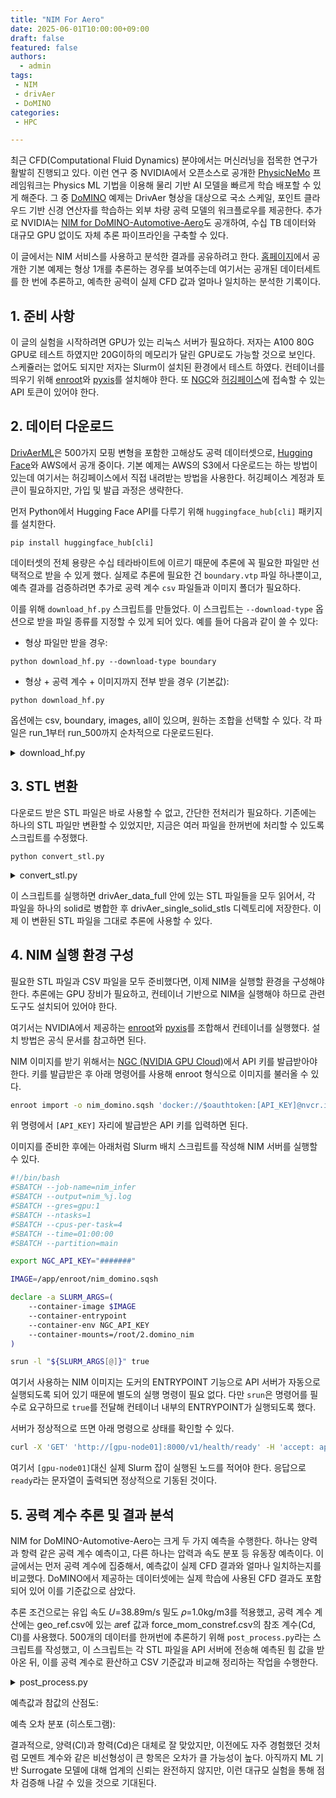 ```yaml
---
title: "NIM For Aero"
date: 2025-06-01T10:00:00+09:00
draft: false
featured: false
authors:
  - admin
tags: 
 - NIM
 - drivAer
 - DoMINO
categories:
 - HPC

---
```


최근 CFD(Computational Fluid Dynamics) 분야에서는 머신러닝을 접목한 연구가 활발히 진행되고 있다. 이런 연구 중 NVIDIA에서 오픈소스로 공개한 [PhysicNeMo](https://github.com/NVIDIA/physicsnemo) 프레임워크는 Physics ML 기법을 이용해 물리 기반 AI 모델을 빠르게 학습 배포할 수 있게 해준다. 그 중 [DoMINO](https://docs.nvidia.com/deeplearning/physicsnemo/physicsnemo-core/examples/cfd/external_aerodynamics/domino/readme.html) 예제는 DrivAer 형상을 대상으로 국소 스케일, 포인트 클라우드 기반 신경 연산자를 학습하는 외부 차량 공력 모델의 워크플로우를 제공한다. 추가로 NVIDIA는 [NIM for DoMINO-Automotive-Aero](https://docs.nvidia.com/nim/physicsnemo/domino-automotive-aero/latest/overview.html)도 공개하여, 수십 TB 데이터와 대규모 GPU 없이도 자체 추론 파이프라인을 구축할 수 있다.

이 글에서는 NIM 서비스를 사용하고 분석한 결과를 공유하려고 한다. [홈페이지](https://docs.nvidia.com/nim/physicsnemo/domino-automotive-aero/latest/overview.html)에서 공개한 기본 예제는 형상 1개를 추론하는 경우를 보여주는데 여기서는 공개된 데이터세트를 한 번에 추론하고, 예측한 공력이 실제 CFD 값과 얼마나 일치하는 분석한 기록이다.

## 1. 준비 사항
이 글의 실험을 시작하려면 GPU가 있는 리눅스 서버가 필요하다. 저자는 A100 80G GPU로 테스트 하였지만 20G이하의 메모리가 달린 GPU로도 가능할 것으로 보인다. 스케쥴러는 없어도 되지만 저자는 Slurm이 설치된 환경에서 테스트 하였다. 컨테이너를 띄우기 위해 [enroot](https://github.com/NVIDIA/enroot)와 [pyxis](https://github.com/NVIDIA/pyxis)를 설치해야 한다. 또 [NGC](https://catalog.ngc.nvidia.com)와 [허깅페이스](https://huggingface.co)에 접속할 수 있는 API 토큰이 있어야 한다.



## 2. 데이터 다운로드
[DrivAerML](https://caemldatasets.org/drivaerml/)은 500가지 모핑 변형을 포함한 고해상도 공력 데이터셋으로, [Hugging Face](https://huggingface.co/datasets/neashton/drivaerml)와 AWS에서 공개 중이다. 기본 예제는 AWS의 S3에서 다운로드는 하는 방법이 있는데 여기서는 허깅페이스에서 직접 내려받는 방법을 사용한다. 허깅페이스 계정과 토큰이 필요하지만, 가입 및 발급 과정은 생략한다. 

먼저 Python에서 Hugging Face API를 다루기 위해 `huggingface_hub[cli]` 패키지를 설치한다.

```
pip install huggingface_hub[cli]
```

데이터셋의 전체 용량은 수십 테라바이트에 이르기 때문에 추론에 꼭 필요한 파일만 선택적으로 받을 수 있게 했다. 실제로 추론에 필요한 건 `boundary.vtp` 파일 하나뿐이고, 예측 결과를 검증하려면 추가로 공력 계수 `csv` 파일들과 이미지 폴더가 필요하다.

이를 위해 `download_hf.py` 스크립트를 만들었다. 이 스크립트는 `--download-type` 옵션으로 받을 파일 종류를 지정할 수 있게 되어 있다. 예를 들어 다음과 같이 쓸 수 있다:


- 형상 파일만 받을 경우:
```
python download_hf.py --download-type boundary
```

- 형상 + 공력 계수 + 이미지까지 전부 받을 경우 (기본값):
```
python download_hf.py
```

옵션에는 csv, boundary, images, all이 있으며, 원하는 조합을 선택할 수 있다. 각 파일은 run_1부터 run_500까지 순차적으로 다운로드된다. 

<details>
<summary>download_hf.py</summary>

```python
import argparse
from huggingface_hub import HfApi, hf_hub_download
import os

# Configuration
REPO_ID    = "neashton/drivaerml"
REPO_TYPE  = "dataset"
HF_TOKEN   = ""
LOCAL_DIR  = "./drivAer_data_full"
RUN_RANGE  = range(1, 501)
CSV_PREFIXES = [
    "force_mom_",
    "force_mom_constref_",
    "geo_parameters_",
    "geo_ref_",
]

def download_csv(run_dir, index):
    for prefix in CSV_PREFIXES:
        filename = f"{run_dir}/{prefix}{index}.csv"
        try:
            print(f"[CSV] {filename}")
            hf_hub_download(
                repo_id   = REPO_ID,
                repo_type = REPO_TYPE,
                filename  = filename,
                local_dir = LOCAL_DIR,
                token     = HF_TOKEN,
            )
        except Exception:
            print(f"    skip CSV: {filename}")

def download_boundary(run_dir, index):
    filename = f"{run_dir}/boundary_{index}.vtp"
    try:
        print(f"[VTP] {filename}")
        hf_hub_download(
            repo_id   = REPO_ID,
            repo_type = REPO_TYPE,
            filename  = filename,
            local_dir = LOCAL_DIR,
            token     = HF_TOKEN,
        )
    except Exception:
        print(f"    skip VTP: {filename}")

def download_images(run_dir):
    api = HfApi(token=HF_TOKEN)
    try:
        tree = api.list_repo_tree(
            repo_id   = REPO_ID,
            repo_type = REPO_TYPE,
            path_in_repo = f"{run_dir}/images",
        )
    except Exception as e:
        print(f"    skip images listing: {e}")
        return

    for entry in tree:
        path = entry.path if hasattr(entry, "path") else entry["path"]
        try:
            print(f"[IMG] {path}")
            hf_hub_download(
                repo_id   = REPO_ID,
                repo_type = REPO_TYPE,
                filename  = path,
                local_dir = LOCAL_DIR,
                token     = HF_TOKEN,
            )
        except Exception:
            print(f"    skip IMG: {path}")

def main():
    parser = argparse.ArgumentParser()
    parser.add_argument(
        "--download-type",
        choices=["csv", "boundary", "images", "all"],
        default="all",
    )
    args = parser.parse_args()
    do_csv      = args.download_type in ("csv", "all")
    do_boundary = args.download_type in ("boundary", "all")
    do_images   = args.download_type in ("images", "all")

    os.makedirs(LOCAL_DIR, exist_ok=True)

    for i in RUN_RANGE:
        run_dir = f"run_{i}"
        print(f"\nProcessing {run_dir}")

        if do_csv:
            download_csv(run_dir, i)

        if do_boundary:
            download_boundary(run_dir, i)

        if do_images:
            download_images(run_dir)

    print("\nAll done.")

if __name__ == "__main__":
    main()
```

</details>

## 3. STL 변환
다운로드 받은 STL 파일은 바로 사용할 수 없고, 간단한 전처리가 필요하다. 기존에는 하나의 STL 파일만 변환할 수 있었지만, 지금은 여러 파일을 한꺼번에 처리할 수 있도록 스크립트를 수정했다.

```
python convert_stl.py
```

<details>
<summary>convert_stl.py</summary>

```python
#!/usr/bin/env python3
import os
import trimesh

INPUT_ROOT = 'drivAer_data_full'
OUTPUT_DIR = 'drivAer_single_solid_stls'
os.makedirs(OUTPUT_DIR, exist_ok=True)

for i in range(1, 501):
    run_dir = f"run_{i}"
    input_path = os.path.join(INPUT_ROOT, run_dir, f"drivaer_{i}.stl")
    output_path = os.path.join(OUTPUT_DIR, run_dir, f"drivaer_{i}_single_solid.stl")
    os.makedirs(os.path.dirname(output_path), exist_ok=True)
    if os.path.isfile(output_path):
        print(f"[SKIP] Already processed: {output_path}")
        continue

    if not os.path.isfile(input_path):
        print(f"[SKIP] Input STL not found: {input_path}")
        continue

    mesh = trimesh.load_mesh(input_path)
    if isinstance(mesh, trimesh.Scene):
        mesh = trimesh.util.concatenate(list(mesh.geometry.values()))

    mesh.export(output_path)
    print(f"[OK] Saved: {output_path}")
```

</details>

이 스크립트를 실행하면 drivAer_data_full 안에 있는 STL 파일들을 모두 읽어서, 각 파일을 하나의 solid로 병합한 후 drivAer_single_solid_stls 디렉토리에 저장한다.
이제 이 변환된 STL 파일을 그대로 추론에 사용할 수 있다.


## 4. NIM 실행 환경 구성

필요한 STL 파일과 CSV 파일을 모두 준비했다면, 이제 NIM을 실행할 환경을 구성해야 한다. 추론에는 GPU 장비가 필요하고, 컨테이너 기반으로 NIM을 실행해야 하므로 관련 도구도 설치되어 있어야 한다.

여기서는 NVIDIA에서 제공하는 [enroot](https://github.com/NVIDIA/enroot)와 [pyxis](https://github.com/NVIDIA/pyxis)를 조합해서 컨테이너를 실행했다. 설치 방법은 공식 문서를 참고하면 된다.

NIM 이미지를 받기 위해서는 [NGC (NVIDIA GPU Cloud)](https://catalog.ngc.nvidia.com)에서 API 키를 발급받아야 한다. 키를 발급받은 후 아래 명령어를 사용해 enroot 형식으로 이미지를 불러올 수 있다.

```bash
enroot import -o nim_domino.sqsh 'docker://$oauthtoken:[API_KEY]@nvcr.io#nim/nvidia/domino-automotive-aero:1.0.0'
```

위 명령에서 `[API_KEY]` 자리에 발급받은 API 키를 입력하면 된다.

이미지를 준비한 후에는 아래처럼 Slurm 배치 스크립트를 작성해 NIM 서버를 실행할 수 있다.

```bash
#!/bin/bash
#SBATCH --job-name=nim_infer
#SBATCH --output=nim_%j.log
#SBATCH --gres=gpu:1
#SBATCH --ntasks=1
#SBATCH --cpus-per-task=4
#SBATCH --time=01:00:00
#SBATCH --partition=main

export NGC_API_KEY="#######"

IMAGE=/app/enroot/nim_domino.sqsh

declare -a SLURM_ARGS=(
    --container-image $IMAGE
    --container-entrypoint
    --container-env NGC_API_KEY
    --container-mounts=/root/2.domino_nim
)

srun -l "${SLURM_ARGS[@]}" true
```

여기서 사용하는 NIM 이미지는 도커의 ENTRYPOINT 기능으로 API 서버가 자동으로 실행되도록 되어 있기 때문에 별도의 실행 명령이 필요 없다. 다만 `srun`은 명령어를 필수로 요구하므로 `true`를 전달해 컨테이너 내부의 ENTRYPOINT가 실행되도록 했다.

서버가 정상적으로 뜨면 아래 명령으로 상태를 확인할 수 있다.

```bash
curl -X 'GET' 'http://[gpu-node01]:8000/v1/health/ready' -H 'accept: application/json'
```

여기서 `[gpu-node01]`대신 실제 Slurm 잡이 실행된 노드를 적어야 한다. 응답으로 `ready`라는 문자열이 출력되면 정상적으로 기동된 것이다.


## 5. 공력 계수 추론 및 결과 분석

NIM for DoMINO-Automotive-Aero는 크게 두 가지 예측을 수행한다. 하나는 양력과 항력 같은 공력 계수 예측이고, 다른 하나는 압력과 속도 분포 등 유동장 예측이다. 이 글에서는 먼저 공력 계수에 집중해서, 예측값이 실제 CFD 결과와 얼마나 일치하는지를 비교했다. DoMINO에서 제공하는 데이터셋에는 실제 학습에 사용된 CFD 결과도 포함되어 있어 이를 기준값으로 삼았다.

추론 조건으로는 유입 속도 𝑈=38.89m/s
밀도 𝜌=1.0kg/m3를 적용했고, 공력 계수 계산에는 geo_ref.csv에 있는 𝑎ref 값과 force_mom_constref.csv의 참조 계수(Cd, Cl)를 사용했다. 500개의 데이터를 한꺼번에 추론하기 위해 `post_process.py`라는 스크립트를 작성했고, 이 스크립트는 각 STL 파일을 API 서버에 전송해 예측된 힘 값을 받아온 뒤, 이를 공력 계수로 환산하고 CSV 기준값과 비교해 정리하는 작업을 수행한다.

<details>
<summary>post_process.py</summary>
import os
import io
import httpx
import numpy as np
import pandas as pd

# --- Configuration ---
URL         = "http://worker-1:8000/v1/infer"     # NIM API endpoint
STREAM_VEL  = 38.89                               # Free-stream velocity (m/s)
RHO         = 1.0                                 # Fluid density (kg/m^3)
STL_DIR     = "./drivAer_single_solid_stls"       # Directory containing converted STL files
DATA_DIR    = "./drivAer_data_full"               # Directory containing CSV reference data
RUN_START   = 1                                   # Starting run index
RUN_END     = 100                                 # Ending run index

results = []

for i in range(RUN_START, RUN_END+1):
    run_name = f"run_{i}"
    stl_path = os.path.join(STL_DIR, run_name, f"drivaer_{i}_single_solid.stl")

    if not os.path.exists(stl_path):
        print(f"[SKIP] STL not found for run_{i}: {stl_path}")
        continue

    # --- Send STL to API ---
    files = {"design_stl": (os.path.basename(stl_path), open(stl_path, "rb"))}
    data = {
        "stream_velocity": str(STREAM_VEL),
        "stencil_size":    "1",
        "point_cloud_size": "500000",
    }
    try:
        r = httpx.post(URL, files=files, data=data, timeout=120.0)
        r.raise_for_status()
    except Exception as e:
        print(f"[ERROR] API failed for run_{i}: {e}")
        continue

    # --- Read inference results ---
    with np.load(io.BytesIO(r.content)) as npz:
        output = {key: npz[key] for key in npz.files}

    drag = output.get("drag_force")
    lift = output.get("lift_force")

    # --- Load reference data ---
    geo_csv   = os.path.join(DATA_DIR, run_name, f"geo_ref_{i}.csv")
    force_csv = os.path.join(DATA_DIR, run_name, f"force_mom_constref_{i}.csv")

    try:
        geo_df   = pd.read_csv(geo_csv)
        force_df = pd.read_csv(force_csv)
    except Exception as e:
        print(f"[SKIP] CSV not found for run_{i}: {e}")
        continue

    # Extract reference area and coefficients
    aRef     = float(geo_df.loc[0, "aRefRef"])
    Cd_ref   = float(force_df.loc[0, "Cd"])
    Cl_ref   = float(force_df.loc[0, "Cl"])

    # --- Compute predicted coefficients ---
    q_inf   = 0.5 * RHO * STREAM_VEL**2
    Cd_pred = drag / (q_inf * aRef)
    Cl_pred = lift / (q_inf * aRef)

    results.append({
        "run":      i,
        "Cd_pred":  Cd_pred,
        "Cd_ref":   Cd_ref,
        "Cl_pred":  Cl_pred,
        "Cl_ref":   Cl_ref,
    })
    print(f"[OK] run_{i}: Cd_pred={Cd_pred:.4f}, Cd_ref={Cd_ref:.4f}, Cl_pred={Cl_pred:.4f}, Cl_ref={Cl_ref:.4f}")

# --- Save results to CSV ---
if results:
    df = pd.DataFrame(results)
    out_csv = "summary_coefficients.csv"
    df.to_csv(out_csv, index=False)
    print(f"\nComplete! Results saved to {out_csv}")
else:
    print("No results to save.")
</details>


예측값과 참값의 산점도:


예측 오차 분포 (히스토그램):





결과적으로, 양력(Cl)과 항력(Cd)은 대체로 잘 맞았지만, 이전에도 자주 경험했던 것처럼 모멘트 계수와 같은 비선형성이 큰 항목은 오차가 클 가능성이 높다. 아직까지 ML 기반 Surrogate 모델에 대해 업계의 신뢰는 완전하지 않지만, 이런 대규모 실험을 통해 점차 검증해 나갈 수 있을 것으로 기대된다.